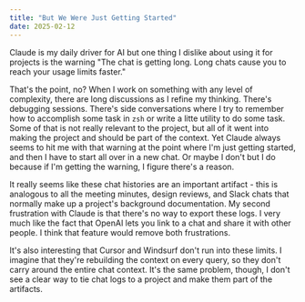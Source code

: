 ```yaml
---
title: "But We Were Just Getting Started"
date: 2025-02-12
---
```


Claude is my daily driver for AI but one thing I dislike about using it for projects is the warning "The chat is getting long. Long chats cause you to reach your usage limits faster."

That's the point, no? When I work on something with any level of complexity, there are long discussions as I refine my thinking. There's debugging sessions. There's side conversations where I try to remember how to accomplish some task in `zsh` or write a litte utility to do some task. Some of that is not really relevant to the project, but all of it went into making the project and should be part of the context. Yet Claude always seems to hit me with that warning at the point where I'm just getting started, and then I have to start all over in a new chat. Or maybe I don't but I do because if I'm getting the warning, I figure there's a reason.

It really seems like these chat histories are an important artifact - this is analogous to all the meeting minutes, design reviews, and Slack chats that normally make up a project's background documentation. My second frustration with Claude is that there's no way to export these logs. I very much like the fact that OpenAI lets you link to a chat and share it with other people. I think that feature would remove both frustrations. 

It's also interesting that Cursor and Windsurf don't run into these limits. I imagine that they're rebuilding the context on every query, so they don't carry around the entire chat context. It's the same problem, though, I don't see a clear way to tie chat logs to a project and make them part of the artifacts.